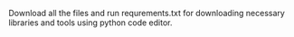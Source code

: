 Download all the files and run requrements.txt for downloading necessary libraries and tools using python code editor.
